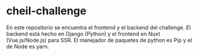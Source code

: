 # cheil-challenge

En este repositorio se encuentra el frontend y el backend del challenge. El backend está hecho en Django (Python) y el frontend en Nuxt (Vue.js/Node.js) para SSR. El manejador de paquetes de python es Pip y el de Node es yarn. 
